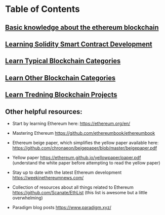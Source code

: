 # Table of Contents

## [Basic knowledge about the ethereum blockchain](/1.%20Ethereum/0.%20Basic/)

## [Learning Solidity Smart Contract Development](/1.%20Ethereum/1.%20Solidity/)

## [Learn Typical Blockchain Categories](/1.%20Ethereum/2.%20Categories/)

## [Learn Other Blockchain Categories](/1.%20Ethereum/3.%20Other/)

## [Learn Tredning Blockchain Projects](/1.%20Ethereum/4.%20Platforms/)

## Other helpful resources:

- Start by learning Ethereum here:
  https://ethereum.org/en/

- Mastering Ethereum
  https://github.com/ethereumbook/ethereumbook

- Ethereum beige paper, which simplifies the yellow paper available here:
  https://github.com/chronaeon/beigepaper/blob/master/beigepaper.pdf

- Yellow paper
  https://ethereum.github.io/yellowpaper/paper.pdf
  (understand the white paper before attempting to read the yellow paper)

- Stay up to date with the latest Ethereum development
  https://weekinethereumnews.com/

- Collection of resources about all things related to Ethereum
  https://github.com/Scanate/EthList
  (this list is awesome but a little overwhelming)

- Paradigm blog posts
  https://www.paradigm.xyz/
